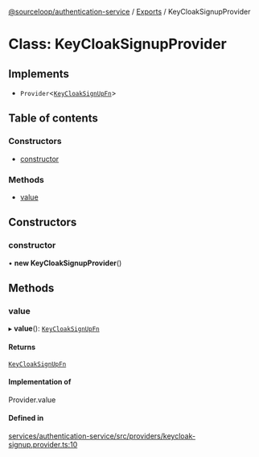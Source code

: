 [@sourceloop/authentication-service](../README.md) / [Exports](../modules.md) / KeyCloakSignupProvider

# Class: KeyCloakSignupProvider

## Implements

- `Provider`<[`KeyCloakSignUpFn`](../interfaces/KeyCloakSignUpFn.md)\>

## Table of contents

### Constructors

- [constructor](KeyCloakSignupProvider.md#constructor)

### Methods

- [value](KeyCloakSignupProvider.md#value)

## Constructors

### constructor

• **new KeyCloakSignupProvider**()

## Methods

### value

▸ **value**(): [`KeyCloakSignUpFn`](../interfaces/KeyCloakSignUpFn.md)

#### Returns

[`KeyCloakSignUpFn`](../interfaces/KeyCloakSignUpFn.md)

#### Implementation of

Provider.value

#### Defined in

[services/authentication-service/src/providers/keycloak-signup.provider.ts:10](https://github.com/codeweb05/repo1/blob/a4cf318/services/authentication-service/src/providers/keycloak-signup.provider.ts#L10)
